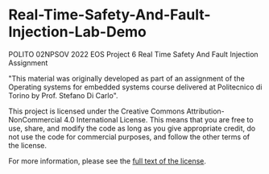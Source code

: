 # Real-Time-Safety-And-Fault-Injection-Lab-Demo
POLITO 02NPSOV 2022 EOS Project 6 Real Time Safety And Fault Injection Assignment

"This material was originally developed as part of an assignment of the Operating systems for embedded systems course delivered at Politecnico di Torino by Prof. Stefano Di Carlo".

This project is licensed under the Creative Commons Attribution-NonCommercial 4.0 International License. This means that you are free to use, share, and modify the code as long as you give appropriate credit, do not use the code for commercial purposes, and follow the other terms of the license.

For more information, please see the [full text of the license](https://creativecommons.org/licenses/by-nc/4.0/legalcode).

